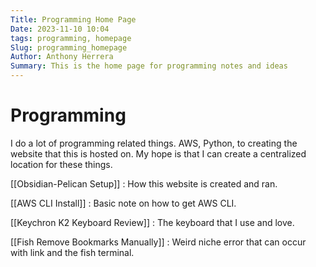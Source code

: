 ```yaml
---
Title: Programming Home Page
Date: 2023-11-10 10:04
tags: programming, homepage
Slug: programming_homepage
Author: Anthony Herrera
Summary: This is the home page for programming notes and ideas
---
```


# Programming

I do a lot of programming related things. AWS, Python, to creating the website that this is hosted on. My hope is that  I can create a centralized location for these things.

[[Obsidian-Pelican Setup]] : How this website is created and ran. 

[[AWS CLI Install]] : Basic note on how to get AWS CLI.

[[Keychron K2 Keyboard Review]] : The keyboard that I use and love.

[[Fish Remove Bookmarks Manually]] : Weird niche error that can occur with link and the fish terminal.

